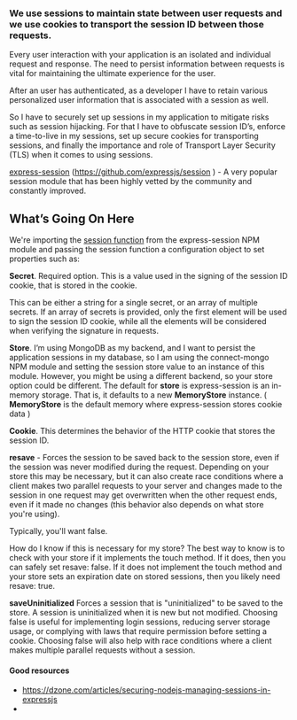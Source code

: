### We use sessions to maintain state between user requests and we use cookies to transport the session ID between those requests.

Every user interaction with your application is an isolated and individual request and response. The need to persist information between requests is vital for maintaining the ultimate experience for the user.

After an user has authenticated, as a developer I have to retain various personalized user information that is associated with a session as well.

So I have to securely set up sessions in my application to mitigate risks such as session hijacking. For that I have to obfuscate session ID’s, enforce a time-to-live in my sessions, set up secure cookies for transporting sessions, and finally the importance and role of Transport Layer Security (TLS) when it comes to using sessions.

[express-session](https://www.npmjs.com/package/express-session) (https://github.com/expressjs/session ) - A very popular session module that has been highly vetted by the community and constantly improved.




## What’s Going On Here

We're importing the [session function](https://github.com/expressjs/session/blob/master/session/session.js#L24) from the express-session NPM module and passing the session function a configuration object to set properties such as:

**Secret**. Required option. This is a value used in the signing of the session ID cookie, that is stored in the cookie.

This can be either a string for a single secret, or an array of multiple secrets. If an array of secrets is provided, only the first element will be used to sign the session ID cookie, while all the elements will be considered when verifying the signature in requests.


**Store**. I’m using MongoDB as my backend, and I want to persist the application sessions in my database, so I am using the connect-mongo NPM module and setting the session store value to an instance of this module. However, you might be using a different backend, so your store option could be different. The default for **store** is express-session is an in-memory storage. That is, it defaults to a new **MemoryStore** instance. ( **MemoryStore** is the default memory where express-session stores cookie data  )

**Cookie**. This determines the behavior of the HTTP cookie that stores the session ID.

**resave** - Forces the session to be saved back to the session store, even if the session was never modified during the request. Depending on your store this may be necessary, but it can also create race conditions where a client makes two parallel requests to your server and changes made to the session in one request may get overwritten when the other request ends, even if it made no changes (this behavior also depends on what store you're using).


Typically, you'll want false.

How do I know if this is necessary for my store? The best way to know is to check with your store if it implements the touch method. If it does, then you can safely set resave: false. If it does not implement the touch method and your store sets an expiration date on stored sessions, then you likely need resave: true.

**saveUninitialized**
Forces a session that is "uninitialized" to be saved to the store. A session is uninitialized when it is new but not modified. Choosing false is useful for implementing login sessions, reducing server storage usage, or complying with laws that require permission before setting a cookie. Choosing false will also help with race conditions where a client makes multiple parallel requests without a session.







#### Good resources
 - https://dzone.com/articles/securing-nodejs-managing-sessions-in-expressjs
 -